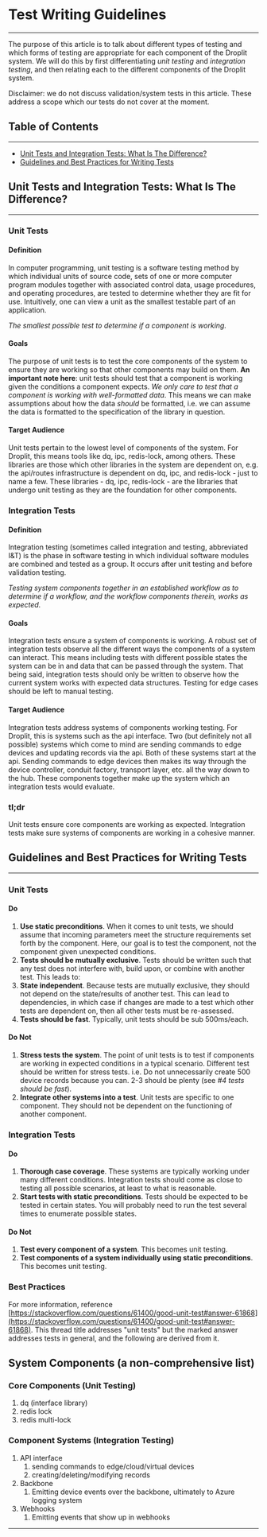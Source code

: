 # Test Writing Guidelines
----

The purpose of this article is to talk about different types of testing and which forms of testing are appropriate for each component of the Droplit system. We will do this by first differentiating _unit testing_ and _integration testing_, and then relating each to the different components of the Droplit system.

Disclaimer: we do not discuss validation/system tests in this article. These address a scope which our tests do not cover at the moment. 

## Table of Contents

----

- [Unit Tests and Integration Tests: What Is The Difference?](#unit-tests-and-integration-tests:-what-is-the-difference?)
- [Guidelines and Best Practices for Writing Tests](#philosophy-and-guidelines-to-writing-tests)

## Unit Tests and Integration Tests: What Is The Difference?

----

### **Unit Tests**

#### Definition

 In computer programming, unit testing is a software testing method by which individual units of source code, sets of one or more computer program modules together with associated control data, usage procedures, and operating procedures, are tested to determine whether they are fit for use. Intuitively, one can view a unit as the smallest testable part of an application.

 _The smallest possible test to determine if a component is working._

#### Goals

The purpose of unit tests is to test the core components of the system to ensure they are working so that other components may build on them. **An important note here**: unit tests should test that a component is working given the conditions a component expects. _We only care to test that a component is working with well-formatted data_. This means we can make assumptions about how the data _should_ be formatted, i.e. we can assume the data is formatted to the specification of the library in question. 

#### Target Audience

Unit tests pertain to the lowest level of components of the system. For Droplit, this means tools like dq, ipc, redis-lock, among others. These libraries are those which other libraries in the system are dependent on, e.g. the api/routes infrastructure is dependent on dq, ipc, and redis-lock - just to name a few. These libraries - dq, ipc, redis-lock - are the libraries that undergo unit testing as they are the foundation for other components.

### **Integration Tests**

#### Definition

Integration testing (sometimes called integration and testing, abbreviated I&T) is the phase in software testing in which individual software modules are combined and tested as a group. It occurs after unit testing and before validation testing.

 _Testing system components together in an established workflow as to determine if a workflow, and the workflow components therein, works as expected._

#### Goals

Integration tests ensure a system of components is working. A robust set of integration tests observe all the different ways the components of a system can interact. This means including tests with different possible states the system can be in and data that can be passed through the system. That being said, integration tests should only be written to observe how the current system works with expected data structures. Testing for edge cases should be left to manual testing.

#### Target Audience

Integration tests address systems of components working testing. For Droplit, this is systems such as the api interface. Two (but definitely not all possible) systems which come to mind are sending commands to edge devices and updating records via the api. Both of these systems start at the api. Sending commands to edge devices then makes its way through the device controller, conduit factory, transport layer, etc. all the way down to the hub. These components together make up the system which an integration tests would evaluate.

### **tl;dr**

Unit tests ensure  core components are working as expected. Integration tests make sure systems of components are working in a cohesive manner.

## Guidelines and Best Practices for Writing Tests

----

### **Unit Tests**

#### Do

1. **Use static preconditions**. When it comes to unit tests, we should assume that incoming parameters meet the structure requirements set forth by the component. Here, our goal is to test the component, not the component given unexpected conditions.
2. **Tests should be mutually exclusive**.  Tests should be written such that any test does not interfere with, build upon, or combine with another test. This leads to:
3. **State independent**. Because tests are mutually exclusive, they should not depend on the state/results of another test. This can lead to dependencies, in which case if changes are made to a test which other tests are dependent on, then all other tests must be re-assessed.
4. **Tests should be fast**. Typically, unit tests should be sub 500ms/each.

#### Do Not

1. **Stress tests the system**. The point of unit tests is to test if components are working in expected conditions in a typical scenario. Different test should be written for stress tests. i.e. Do not unnecessarily create 500 device records because you can. 2-3 should be plenty (see _#4 tests should be fast_).
2. **Integrate other systems into a test**. Unit tests are specific to one component. They should not be dependent on the functioning of another component.

### **Integration Tests**

#### Do

1. **Thorough case coverage**. These systems are typically working under many different conditions. Integration tests should come as close to testing all possible scenarios, at least to what is reasonable.
2. **Start tests with static preconditions**. Tests should be expected to be tested in certain states. You will probably need to run the test several times to enumerate possible states.

#### Do Not

1. **Test every component of a system**. This becomes unit testing.
2. **Test components of a system individually using static preconditions**. This becomes unit testing.


### **Best Practices** 

For more information, reference [https://stackoverflow.com/questions/61400/good-unit-test#answer-61868](https://stackoverflow.com/questions/61400/good-unit-test#answer-61868). This thread title addresses "unit tests" but the marked answer addresses tests in general, and the following are derived from it. 

## System Components (a non-comprehensive list)

### **Core Components (Unit Testing)**
1. dq (interface library)
2. redis lock
3. redis multi-lock

### **Component Systems (Integration Testing)**
1. API interface
    1. sending commands to edge/cloud/virtual devices
    2. creating/deleting/modifying records
2. Backbone
    1. Emitting device events over the backbone, ultimately to Azure logging system
3. Webhooks
     1. Emitting events that show up in webhooks

----

## 